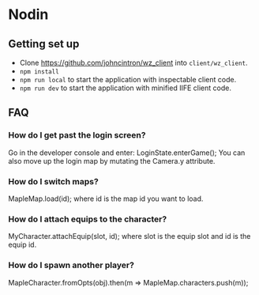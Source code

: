 # Nodin

## Getting set up

- Clone https://github.com/johncintron/wz_client into `client/wz_client`.
- `npm install`
- `npm run local` to start the application with inspectable client code.
- `npm run dev` to start the application with minified IIFE client code.

## FAQ

### How do I get past the login screen?

Go in the developer console and enter: LoginState.enterGame(); You can also move up the login map by mutating the Camera.y attribute.

### How do I switch maps?

MapleMap.load(id); where id is the map id you want to load.

### How do I attach equips to the character?

MyCharacter.attachEquip(slot, id); where slot is the equip slot and id is the equip id.

### How do I spawn another player?

MapleCharacter.fromOpts(obj).then(m => MapleMap.characters.push(m));
